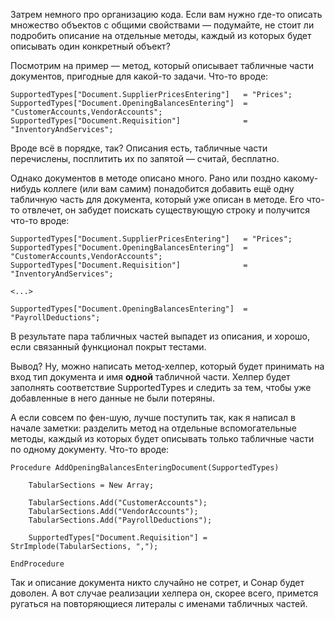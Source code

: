 ﻿Затрем немного про организацию кода. Если вам нужно где-то описать множество объектов с общими свойствами — подумайте, не стоит ли подробить описание на отдельные методы, каждый из которых будет описывать один конкретный объект?

Посмотрим на пример — метод, который описывает табличные части документов, пригодные для какой-то задачи. Что-то вроде:

    SupportedTypes["Document.SupplierPricesEntering"]   = "Prices";
    SupportedTypes["Document.OpeningBalancesEntering"]  = "CustomerAccounts,VendorAccounts";
    SupportedTypes["Document.Requisition"]              = "InventoryAndServices";

Вроде всё в порядке, так? Описания есть, табличные части перечислены, посплитить их по запятой — считай, бесплатно.

Однако документов в методе описано много. Рано или поздно какому-нибудь коллеге (или вам самим) понадобится добавить ещё одну табличную часть для документа, который уже описан в методе. Его что-то отвлечет, он забудет поискать существующую строку и получится что-то вроде:

    SupportedTypes["Document.SupplierPricesEntering"]   = "Prices";
    SupportedTypes["Document.OpeningBalancesEntering"]  = "CustomerAccounts,VendorAccounts";
    SupportedTypes["Document.Requisition"]              = "InventoryAndServices";

    <...>

    SupportedTypes["Document.OpeningBalancesEntering"]  = "PayrollDeductions";

В результате пара табличных частей выпадет из описания, и хорошо, если связанный функционал покрыт тестами.

Вывод? Ну, можно написать метод-хелпер, который будет принимать на вход тип документа и имя **одной** табличной части. Хелпер будет заполнять соответствие SupportedTypes и следить за тем, чтобы уже добавленные в него данные не были потеряны.

А если совсем по фен-шую, лучше поступить так, как я написал в начале заметки: разделить метод на отдельные вспомогательные методы, каждый из которых будет описывать только табличные части по одному документу. Что-то вроде:

    Procedure AddOpeningBalancesEnteringDocument(SupportedTypes)

        TabularSections = New Array;

        TabularSections.Add("CustomerAccounts");
        TabularSections.Add("VendorAccounts");
        TabularSections.Add("PayrollDeductions");

        SupportedTypes["Document.Requisition"] = StrImplode(TabularSections, ",");

    EndProcedure

Так и описание документа никто случайно не сотрет, и Сонар будет доволен. А вот случае реализации хелпера он, скорее всего, примется ругаться на повторяющиеся литералы с именами табличных частей.